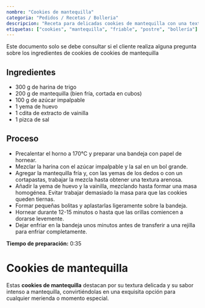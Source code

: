 ```yaml
---
nombre: "Cookies de mantequilla"
categoria: "Pedidos / Recetas / Bolleria"
descripcion: "Receta para delicadas cookies de mantequilla con una textura friable y un sabor intenso a mantequilla, ideales para acompañar el té o café."
etiquetas: ["cookies", "mantequilla", "friable", "postre", "bollería"]
---
```

Este documento solo se debe consultar si el cliente realiza alguna pregunta sobre los ingredientes de cookies de cookies de mantequilla
  ## Ingredientes
  - 300 g de harina de trigo
  - 200 g de mantequilla (bien fría, cortada en cubos)
  - 100 g de azúcar impalpable
  - 1 yema de huevo
  - 1 cdita de extracto de vainilla
  - 1 pizca de sal
  
  ## Proceso
  - Precalentar el horno a 170°C y preparar una bandeja con papel de hornear.
  - Mezclar la harina con el azúcar impalpable y la sal en un bol grande.
  - Agregar la mantequilla fría y, con las yemas de los dedos o con un cortapastas, trabajar la mezcla hasta obtener una textura arenosa.
  - Añadir la yema de huevo y la vainilla, mezclando hasta formar una masa homogénea. Evitar trabajar demasiado la masa para que las cookies queden tiernas.
  - Formar pequeñas bolitas y aplastarlas ligeramente sobre la bandeja.
  - Hornear durante 12-15 minutos o hasta que las orillas comiencen a dorarse levemente.
  - Dejar enfriar en la bandeja unos minutos antes de transferir a una rejilla para enfriar completamente.
  
  **Tiempo de preparación:** 0:35

# Cookies de mantequilla

Estas **cookies de mantequilla** destacan por su textura delicada y su sabor intenso a mantequilla, convirtiéndolas en una exquisita opción para cualquier merienda o momento especial.

